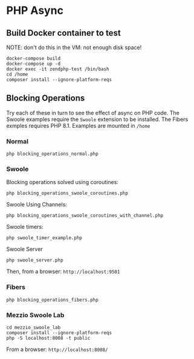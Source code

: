 # PHP Async

## Build Docker container to test
NOTE: don't do this in the VM: not enough disk space!
```
docker-compose build
docker-compose up -d
docker exec -it zendphp-test /bin/bash
cd /home
composer install --ignore-platform-reqs
```

## Blocking Operations
Try each of these in turn to see the effect of async on PHP code.
The Swoole examples require the `Swoole` extension to be installed.
The Fibers exmples requires PHP 8.1.
Examples are mounted in `/home`

### Normal
```
php blocking_operations_normal.php
```

### Swoole
Blocking operations solved using coroutines:
```
php blocking_operations_swoole_coroutines.php
```
Swoole Using Channels:
```
php blocking_operations_swoole_coroutines_with_channel.php
```
Swoole timers:
```
php swoole_timer_example.php
```
Swoole Server
```
php swoole_server.php
```
Then, from a browser: `http://localhost:9501`

### Fibers
```
php blocking_operations_fibers.php
```

### Mezzio Swoole Lab
```
cd mezzio_swoole_lab
composer install --ignore-platform-reqs
php -S localhost:8008 -t public
```
From a browser: `http://localhost:8008/`
